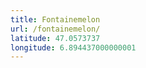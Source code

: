 ```yaml
---
title: Fontainemelon
url: /fontainemelon/
latitude: 47.0573737
longitude: 6.894437000000001
---
```


